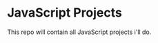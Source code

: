 # JavaScript Projects
<!-- This is for JavaScript 30 Course by Wesbos -->
This repo will contain all JavaScript projects i'll do.
